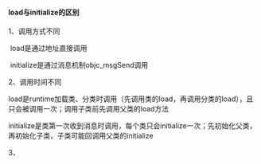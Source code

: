 #### load与initialize的区别

1、调用方式不同

​	load是通过地址直接调用

​	initialize是通过消息机制objc_msgSend调用

2、调用时间不同

​	load是runtime加载类、分类时调用（先调用类的load，再调用分类的load），且只会被调用一次；调用子类前先调用父类的load方法

​	initialize是类第一次收到消息时调用，每个类只会initialize一次；先初始化父类，再初始化子类，子类可能回调用父类的initialize

3、